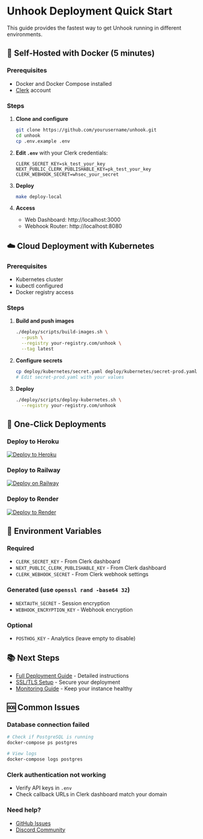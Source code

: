# Unhook Deployment Quick Start

This guide provides the fastest way to get Unhook running in different environments.

## 🚀 Self-Hosted with Docker (5 minutes)

### Prerequisites
- Docker and Docker Compose installed
- [Clerk](https://clerk.com) account

### Steps

1. **Clone and configure**
   ```bash
   git clone https://github.com/yourusername/unhook.git
   cd unhook
   cp .env.example .env
   ```

2. **Edit `.env`** with your Clerk credentials:
   ```env
   CLERK_SECRET_KEY=sk_test_your_key
   NEXT_PUBLIC_CLERK_PUBLISHABLE_KEY=pk_test_your_key
   CLERK_WEBHOOK_SECRET=whsec_your_secret
   ```

3. **Deploy**
   ```bash
   make deploy-local
   ```

4. **Access**
   - Web Dashboard: http://localhost:3000
   - Webhook Router: http://localhost:8080

## ☁️ Cloud Deployment with Kubernetes

### Prerequisites
- Kubernetes cluster
- kubectl configured
- Docker registry access

### Steps

1. **Build and push images**
   ```bash
   ./deploy/scripts/build-images.sh \
     --push \
     --registry your-registry.com/unhook \
     --tag latest
   ```

2. **Configure secrets**
   ```bash
   cp deploy/kubernetes/secret.yaml deploy/kubernetes/secret-prod.yaml
   # Edit secret-prod.yaml with your values
   ```

3. **Deploy**
   ```bash
   ./deploy/scripts/deploy-kubernetes.sh \
     --registry your-registry.com/unhook
   ```

## 🎯 One-Click Deployments

### Deploy to Heroku
[![Deploy to Heroku](https://www.herokucdn.com/deploy/button.svg)](https://heroku.com/deploy?template=https://github.com/yourusername/unhook)

### Deploy to Railway
[![Deploy on Railway](https://railway.app/button.svg)](https://railway.app/new/template?template=https://github.com/yourusername/unhook)

### Deploy to Render
[![Deploy to Render](https://render.com/images/deploy-to-render-button.svg)](https://render.com/deploy?repo=https://github.com/yourusername/unhook)

## 🔧 Environment Variables

### Required
- `CLERK_SECRET_KEY` - From Clerk dashboard
- `NEXT_PUBLIC_CLERK_PUBLISHABLE_KEY` - From Clerk dashboard
- `CLERK_WEBHOOK_SECRET` - From Clerk webhook settings

### Generated (use `openssl rand -base64 32`)
- `NEXTAUTH_SECRET` - Session encryption
- `WEBHOOK_ENCRYPTION_KEY` - Webhook encryption

### Optional
- `POSTHOG_KEY` - Analytics (leave empty to disable)

## 📚 Next Steps

- [Full Deployment Guide](DEPLOYMENT.md) - Detailed instructions
- [SSL/TLS Setup](DEPLOYMENT.md#ssltls-setup) - Secure your deployment
- [Monitoring Guide](DEPLOYMENT.md#monitoring-and-maintenance) - Keep your instance healthy

## 🆘 Common Issues

### Database connection failed
```bash
# Check if PostgreSQL is running
docker-compose ps postgres

# View logs
docker-compose logs postgres
```

### Clerk authentication not working
- Verify API keys in `.env`
- Check callback URLs in Clerk dashboard match your domain

### Need help?
- [GitHub Issues](https://github.com/yourusername/unhook/issues)
- [Discord Community](https://discord.gg/unhook)